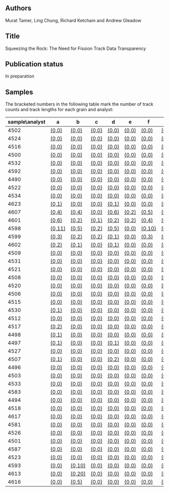## Authors

Murat Tamer, Ling Chung, Richard Ketcham and Andrew Gleadow

## Title 

Squeezing the Rock: The Need for Fission Track Data Transparency

## Publication status

In preparation

## Samples

The bracketed numbers in the following table mark the number of track counts and track lengths for each grain and analyst:

| sample\\analyst |  a | b | c | d | e | f | g | h | i | j | k | l | m | n | o | p | q | r | s | t | u | v | w | x | y | z |
|-----------------|----|---|---|---|---|---|---|---|---|---|---|---|---|---|---|---|---|---|---|---|---|---|---|---|---|---|
4502 | [(0,0)](https://isoplotr.es.ucl.ac.uk/geochron@home/ftc/grain/4502/analyst/a/) | [(0,0)](https://isoplotr.es.ucl.ac.uk/geochron@home/ftc/grain/4502/analyst/b/) | [(0,0)](https://isoplotr.es.ucl.ac.uk/geochron@home/ftc/grain/4502/analyst/c/) | [(0,0)](https://isoplotr.es.ucl.ac.uk/geochron@home/ftc/grain/4502/analyst/d/) | [(0,0)](https://isoplotr.es.ucl.ac.uk/geochron@home/ftc/grain/4502/analyst/e/) | [(0,0)](https://isoplotr.es.ucl.ac.uk/geochron@home/ftc/grain/4502/analyst/f/) | [(0,0)](https://isoplotr.es.ucl.ac.uk/geochron@home/ftc/grain/4502/analyst/g/) | [(0,0)](https://isoplotr.es.ucl.ac.uk/geochron@home/ftc/grain/4502/analyst/h/) | [(56,0)](https://isoplotr.es.ucl.ac.uk/geochron@home/ftc/grain/4502/analyst/i/) | [(0,0)](https://isoplotr.es.ucl.ac.uk/geochron@home/ftc/grain/4502/analyst/j/) | [(0,0)](https://isoplotr.es.ucl.ac.uk/geochron@home/ftc/grain/4502/analyst/k/) | [(0,0)](https://isoplotr.es.ucl.ac.uk/geochron@home/ftc/grain/4502/analyst/l/) | [(0,0)](https://isoplotr.es.ucl.ac.uk/geochron@home/ftc/grain/4502/analyst/m/) | [(0,0)](https://isoplotr.es.ucl.ac.uk/geochron@home/ftc/grain/4502/analyst/n/) | 
4524 | [(0,0)](https://isoplotr.es.ucl.ac.uk/geochron@home/ftc/grain/4524/analyst/a/) | [(0,0)](https://isoplotr.es.ucl.ac.uk/geochron@home/ftc/grain/4524/analyst/b/) | [(0,0)](https://isoplotr.es.ucl.ac.uk/geochron@home/ftc/grain/4524/analyst/c/) | [(0,0)](https://isoplotr.es.ucl.ac.uk/geochron@home/ftc/grain/4524/analyst/d/) | [(0,0)](https://isoplotr.es.ucl.ac.uk/geochron@home/ftc/grain/4524/analyst/e/) | [(0,0)](https://isoplotr.es.ucl.ac.uk/geochron@home/ftc/grain/4524/analyst/f/) | [(0,0)](https://isoplotr.es.ucl.ac.uk/geochron@home/ftc/grain/4524/analyst/g/) | [(0,0)](https://isoplotr.es.ucl.ac.uk/geochron@home/ftc/grain/4524/analyst/h/) | [(13,0)](https://isoplotr.es.ucl.ac.uk/geochron@home/ftc/grain/4524/analyst/i/) | [(0,0)](https://isoplotr.es.ucl.ac.uk/geochron@home/ftc/grain/4524/analyst/j/) | [(0,0)](https://isoplotr.es.ucl.ac.uk/geochron@home/ftc/grain/4524/analyst/k/) | [(0,0)](https://isoplotr.es.ucl.ac.uk/geochron@home/ftc/grain/4524/analyst/l/) | [(0,0)](https://isoplotr.es.ucl.ac.uk/geochron@home/ftc/grain/4524/analyst/m/) | [(0,0)](https://isoplotr.es.ucl.ac.uk/geochron@home/ftc/grain/4524/analyst/n/) | 
4516 | [(0,0)](https://isoplotr.es.ucl.ac.uk/geochron@home/ftc/grain/4516/analyst/a/) | [(0,0)](https://isoplotr.es.ucl.ac.uk/geochron@home/ftc/grain/4516/analyst/b/) | [(0,0)](https://isoplotr.es.ucl.ac.uk/geochron@home/ftc/grain/4516/analyst/c/) | [(0,0)](https://isoplotr.es.ucl.ac.uk/geochron@home/ftc/grain/4516/analyst/d/) | [(0,0)](https://isoplotr.es.ucl.ac.uk/geochron@home/ftc/grain/4516/analyst/e/) | [(0,0)](https://isoplotr.es.ucl.ac.uk/geochron@home/ftc/grain/4516/analyst/f/) | [(0,0)](https://isoplotr.es.ucl.ac.uk/geochron@home/ftc/grain/4516/analyst/g/) | [(0,0)](https://isoplotr.es.ucl.ac.uk/geochron@home/ftc/grain/4516/analyst/h/) | [(52,0)](https://isoplotr.es.ucl.ac.uk/geochron@home/ftc/grain/4516/analyst/i/) | [(0,0)](https://isoplotr.es.ucl.ac.uk/geochron@home/ftc/grain/4516/analyst/j/) | [(0,0)](https://isoplotr.es.ucl.ac.uk/geochron@home/ftc/grain/4516/analyst/k/) | [(0,0)](https://isoplotr.es.ucl.ac.uk/geochron@home/ftc/grain/4516/analyst/l/) | [(0,0)](https://isoplotr.es.ucl.ac.uk/geochron@home/ftc/grain/4516/analyst/m/) | [(0,0)](https://isoplotr.es.ucl.ac.uk/geochron@home/ftc/grain/4516/analyst/n/) | 
4500 | [(0,0)](https://isoplotr.es.ucl.ac.uk/geochron@home/ftc/grain/4500/analyst/a/) | [(0,0)](https://isoplotr.es.ucl.ac.uk/geochron@home/ftc/grain/4500/analyst/b/) | [(0,0)](https://isoplotr.es.ucl.ac.uk/geochron@home/ftc/grain/4500/analyst/c/) | [(0,0)](https://isoplotr.es.ucl.ac.uk/geochron@home/ftc/grain/4500/analyst/d/) | [(0,0)](https://isoplotr.es.ucl.ac.uk/geochron@home/ftc/grain/4500/analyst/e/) | [(0,0)](https://isoplotr.es.ucl.ac.uk/geochron@home/ftc/grain/4500/analyst/f/) | [(0,0)](https://isoplotr.es.ucl.ac.uk/geochron@home/ftc/grain/4500/analyst/g/) | [(0,0)](https://isoplotr.es.ucl.ac.uk/geochron@home/ftc/grain/4500/analyst/h/) | [(35,0)](https://isoplotr.es.ucl.ac.uk/geochron@home/ftc/grain/4500/analyst/i/) | [(0,0)](https://isoplotr.es.ucl.ac.uk/geochron@home/ftc/grain/4500/analyst/j/) | [(0,0)](https://isoplotr.es.ucl.ac.uk/geochron@home/ftc/grain/4500/analyst/k/) | [(0,0)](https://isoplotr.es.ucl.ac.uk/geochron@home/ftc/grain/4500/analyst/l/) | [(0,0)](https://isoplotr.es.ucl.ac.uk/geochron@home/ftc/grain/4500/analyst/m/) | [(0,0)](https://isoplotr.es.ucl.ac.uk/geochron@home/ftc/grain/4500/analyst/n/) | 
4532 | [(0,0)](https://isoplotr.es.ucl.ac.uk/geochron@home/ftc/grain/4532/analyst/a/) | [(0,0)](https://isoplotr.es.ucl.ac.uk/geochron@home/ftc/grain/4532/analyst/b/) | [(0,0)](https://isoplotr.es.ucl.ac.uk/geochron@home/ftc/grain/4532/analyst/c/) | [(0,0)](https://isoplotr.es.ucl.ac.uk/geochron@home/ftc/grain/4532/analyst/d/) | [(0,0)](https://isoplotr.es.ucl.ac.uk/geochron@home/ftc/grain/4532/analyst/e/) | [(0,0)](https://isoplotr.es.ucl.ac.uk/geochron@home/ftc/grain/4532/analyst/f/) | [(0,0)](https://isoplotr.es.ucl.ac.uk/geochron@home/ftc/grain/4532/analyst/g/) | [(0,0)](https://isoplotr.es.ucl.ac.uk/geochron@home/ftc/grain/4532/analyst/h/) | [(23,0)](https://isoplotr.es.ucl.ac.uk/geochron@home/ftc/grain/4532/analyst/i/) | [(0,0)](https://isoplotr.es.ucl.ac.uk/geochron@home/ftc/grain/4532/analyst/j/) | [(0,0)](https://isoplotr.es.ucl.ac.uk/geochron@home/ftc/grain/4532/analyst/k/) | [(0,0)](https://isoplotr.es.ucl.ac.uk/geochron@home/ftc/grain/4532/analyst/l/) | [(0,0)](https://isoplotr.es.ucl.ac.uk/geochron@home/ftc/grain/4532/analyst/m/) | [(0,0)](https://isoplotr.es.ucl.ac.uk/geochron@home/ftc/grain/4532/analyst/n/) | 
4592 | [(0,0)](https://isoplotr.es.ucl.ac.uk/geochron@home/ftc/grain/4592/analyst/a/) | [(0,0)](https://isoplotr.es.ucl.ac.uk/geochron@home/ftc/grain/4592/analyst/b/) | [(0,0)](https://isoplotr.es.ucl.ac.uk/geochron@home/ftc/grain/4592/analyst/c/) | [(0,0)](https://isoplotr.es.ucl.ac.uk/geochron@home/ftc/grain/4592/analyst/d/) | [(0,0)](https://isoplotr.es.ucl.ac.uk/geochron@home/ftc/grain/4592/analyst/e/) | [(0,0)](https://isoplotr.es.ucl.ac.uk/geochron@home/ftc/grain/4592/analyst/f/) | [(0,0)](https://isoplotr.es.ucl.ac.uk/geochron@home/ftc/grain/4592/analyst/g/) | [(0,0)](https://isoplotr.es.ucl.ac.uk/geochron@home/ftc/grain/4592/analyst/h/) | [(38,0)](https://isoplotr.es.ucl.ac.uk/geochron@home/ftc/grain/4592/analyst/i/) | [(0,0)](https://isoplotr.es.ucl.ac.uk/geochron@home/ftc/grain/4592/analyst/j/) | [(0,0)](https://isoplotr.es.ucl.ac.uk/geochron@home/ftc/grain/4592/analyst/k/) | [(0,0)](https://isoplotr.es.ucl.ac.uk/geochron@home/ftc/grain/4592/analyst/l/) | [(0,0)](https://isoplotr.es.ucl.ac.uk/geochron@home/ftc/grain/4592/analyst/m/) | [(0,0)](https://isoplotr.es.ucl.ac.uk/geochron@home/ftc/grain/4592/analyst/n/) | 
4490 | [(0,0)](https://isoplotr.es.ucl.ac.uk/geochron@home/ftc/grain/4490/analyst/a/) | [(0,0)](https://isoplotr.es.ucl.ac.uk/geochron@home/ftc/grain/4490/analyst/b/) | [(0,0)](https://isoplotr.es.ucl.ac.uk/geochron@home/ftc/grain/4490/analyst/c/) | [(0,0)](https://isoplotr.es.ucl.ac.uk/geochron@home/ftc/grain/4490/analyst/d/) | [(0,0)](https://isoplotr.es.ucl.ac.uk/geochron@home/ftc/grain/4490/analyst/e/) | [(0,0)](https://isoplotr.es.ucl.ac.uk/geochron@home/ftc/grain/4490/analyst/f/) | [(0,0)](https://isoplotr.es.ucl.ac.uk/geochron@home/ftc/grain/4490/analyst/g/) | [(0,0)](https://isoplotr.es.ucl.ac.uk/geochron@home/ftc/grain/4490/analyst/h/) | [(69,0)](https://isoplotr.es.ucl.ac.uk/geochron@home/ftc/grain/4490/analyst/i/) | [(0,0)](https://isoplotr.es.ucl.ac.uk/geochron@home/ftc/grain/4490/analyst/j/) | [(0,0)](https://isoplotr.es.ucl.ac.uk/geochron@home/ftc/grain/4490/analyst/k/) | [(0,0)](https://isoplotr.es.ucl.ac.uk/geochron@home/ftc/grain/4490/analyst/l/) | [(0,0)](https://isoplotr.es.ucl.ac.uk/geochron@home/ftc/grain/4490/analyst/m/) | [(0,0)](https://isoplotr.es.ucl.ac.uk/geochron@home/ftc/grain/4490/analyst/n/) | 
4522 | [(0,0)](https://isoplotr.es.ucl.ac.uk/geochron@home/ftc/grain/4522/analyst/a/) | [(0,0)](https://isoplotr.es.ucl.ac.uk/geochron@home/ftc/grain/4522/analyst/b/) | [(0,0)](https://isoplotr.es.ucl.ac.uk/geochron@home/ftc/grain/4522/analyst/c/) | [(0,0)](https://isoplotr.es.ucl.ac.uk/geochron@home/ftc/grain/4522/analyst/d/) | [(0,0)](https://isoplotr.es.ucl.ac.uk/geochron@home/ftc/grain/4522/analyst/e/) | [(0,0)](https://isoplotr.es.ucl.ac.uk/geochron@home/ftc/grain/4522/analyst/f/) | [(0,0)](https://isoplotr.es.ucl.ac.uk/geochron@home/ftc/grain/4522/analyst/g/) | [(0,0)](https://isoplotr.es.ucl.ac.uk/geochron@home/ftc/grain/4522/analyst/h/) | [(19,0)](https://isoplotr.es.ucl.ac.uk/geochron@home/ftc/grain/4522/analyst/i/) | [(0,0)](https://isoplotr.es.ucl.ac.uk/geochron@home/ftc/grain/4522/analyst/j/) | [(0,0)](https://isoplotr.es.ucl.ac.uk/geochron@home/ftc/grain/4522/analyst/k/) | [(0,0)](https://isoplotr.es.ucl.ac.uk/geochron@home/ftc/grain/4522/analyst/l/) | [(0,0)](https://isoplotr.es.ucl.ac.uk/geochron@home/ftc/grain/4522/analyst/m/) | [(0,0)](https://isoplotr.es.ucl.ac.uk/geochron@home/ftc/grain/4522/analyst/n/) | 
4534 | [(0,0)](https://isoplotr.es.ucl.ac.uk/geochron@home/ftc/grain/4534/analyst/a/) | [(0,0)](https://isoplotr.es.ucl.ac.uk/geochron@home/ftc/grain/4534/analyst/b/) | [(0,0)](https://isoplotr.es.ucl.ac.uk/geochron@home/ftc/grain/4534/analyst/c/) | [(0,0)](https://isoplotr.es.ucl.ac.uk/geochron@home/ftc/grain/4534/analyst/d/) | [(0,0)](https://isoplotr.es.ucl.ac.uk/geochron@home/ftc/grain/4534/analyst/e/) | [(0,0)](https://isoplotr.es.ucl.ac.uk/geochron@home/ftc/grain/4534/analyst/f/) | [(0,0)](https://isoplotr.es.ucl.ac.uk/geochron@home/ftc/grain/4534/analyst/g/) | [(0,0)](https://isoplotr.es.ucl.ac.uk/geochron@home/ftc/grain/4534/analyst/h/) | [(43,0)](https://isoplotr.es.ucl.ac.uk/geochron@home/ftc/grain/4534/analyst/i/) | [(0,0)](https://isoplotr.es.ucl.ac.uk/geochron@home/ftc/grain/4534/analyst/j/) | [(0,0)](https://isoplotr.es.ucl.ac.uk/geochron@home/ftc/grain/4534/analyst/k/) | [(0,0)](https://isoplotr.es.ucl.ac.uk/geochron@home/ftc/grain/4534/analyst/l/) | [(0,0)](https://isoplotr.es.ucl.ac.uk/geochron@home/ftc/grain/4534/analyst/m/) | [(0,0)](https://isoplotr.es.ucl.ac.uk/geochron@home/ftc/grain/4534/analyst/n/) | 
4623 | [(0,1)](https://isoplotr.es.ucl.ac.uk/geochron@home/ftc/grain/4623/analyst/a/) | [(0,0)](https://isoplotr.es.ucl.ac.uk/geochron@home/ftc/grain/4623/analyst/b/) | [(0,0)](https://isoplotr.es.ucl.ac.uk/geochron@home/ftc/grain/4623/analyst/c/) | [(0,1)](https://isoplotr.es.ucl.ac.uk/geochron@home/ftc/grain/4623/analyst/d/) | [(0,0)](https://isoplotr.es.ucl.ac.uk/geochron@home/ftc/grain/4623/analyst/e/) | [(0,0)](https://isoplotr.es.ucl.ac.uk/geochron@home/ftc/grain/4623/analyst/f/) | [(0,0)](https://isoplotr.es.ucl.ac.uk/geochron@home/ftc/grain/4623/analyst/g/) | [(0,0)](https://isoplotr.es.ucl.ac.uk/geochron@home/ftc/grain/4623/analyst/h/) | [(51,0)](https://isoplotr.es.ucl.ac.uk/geochron@home/ftc/grain/4623/analyst/i/) | [(0,0)](https://isoplotr.es.ucl.ac.uk/geochron@home/ftc/grain/4623/analyst/j/) | [(0,0)](https://isoplotr.es.ucl.ac.uk/geochron@home/ftc/grain/4623/analyst/k/) | [(0,0)](https://isoplotr.es.ucl.ac.uk/geochron@home/ftc/grain/4623/analyst/l/) | [(0,0)](https://isoplotr.es.ucl.ac.uk/geochron@home/ftc/grain/4623/analyst/m/) | [(0,0)](https://isoplotr.es.ucl.ac.uk/geochron@home/ftc/grain/4623/analyst/n/) | 
4607 | [(0,4)](https://isoplotr.es.ucl.ac.uk/geochron@home/ftc/grain/4607/analyst/a/) | [(0,4)](https://isoplotr.es.ucl.ac.uk/geochron@home/ftc/grain/4607/analyst/b/) | [(0,0)](https://isoplotr.es.ucl.ac.uk/geochron@home/ftc/grain/4607/analyst/c/) | [(0,6)](https://isoplotr.es.ucl.ac.uk/geochron@home/ftc/grain/4607/analyst/d/) | [(0,2)](https://isoplotr.es.ucl.ac.uk/geochron@home/ftc/grain/4607/analyst/e/) | [(0,5)](https://isoplotr.es.ucl.ac.uk/geochron@home/ftc/grain/4607/analyst/f/) | [(0,5)](https://isoplotr.es.ucl.ac.uk/geochron@home/ftc/grain/4607/analyst/g/) | [(0,7)](https://isoplotr.es.ucl.ac.uk/geochron@home/ftc/grain/4607/analyst/h/) | [(0,6)](https://isoplotr.es.ucl.ac.uk/geochron@home/ftc/grain/4607/analyst/i/) | [(0,3)](https://isoplotr.es.ucl.ac.uk/geochron@home/ftc/grain/4607/analyst/j/) | [(0,23)](https://isoplotr.es.ucl.ac.uk/geochron@home/ftc/grain/4607/analyst/k/) | [(0,4)](https://isoplotr.es.ucl.ac.uk/geochron@home/ftc/grain/4607/analyst/l/) | [(0,1)](https://isoplotr.es.ucl.ac.uk/geochron@home/ftc/grain/4607/analyst/m/) | [(0,10)](https://isoplotr.es.ucl.ac.uk/geochron@home/ftc/grain/4607/analyst/n/) | 
4601 | [(0,6)](https://isoplotr.es.ucl.ac.uk/geochron@home/ftc/grain/4601/analyst/a/) | [(0,2)](https://isoplotr.es.ucl.ac.uk/geochron@home/ftc/grain/4601/analyst/b/) | [(0,1)](https://isoplotr.es.ucl.ac.uk/geochron@home/ftc/grain/4601/analyst/c/) | [(0,2)](https://isoplotr.es.ucl.ac.uk/geochron@home/ftc/grain/4601/analyst/d/) | [(0,2)](https://isoplotr.es.ucl.ac.uk/geochron@home/ftc/grain/4601/analyst/e/) | [(0,4)](https://isoplotr.es.ucl.ac.uk/geochron@home/ftc/grain/4601/analyst/f/) | [(0,3)](https://isoplotr.es.ucl.ac.uk/geochron@home/ftc/grain/4601/analyst/g/) | [(0,3)](https://isoplotr.es.ucl.ac.uk/geochron@home/ftc/grain/4601/analyst/h/) | [(0,2)](https://isoplotr.es.ucl.ac.uk/geochron@home/ftc/grain/4601/analyst/i/) | [(0,1)](https://isoplotr.es.ucl.ac.uk/geochron@home/ftc/grain/4601/analyst/j/) | [(0,15)](https://isoplotr.es.ucl.ac.uk/geochron@home/ftc/grain/4601/analyst/k/) | [(0,4)](https://isoplotr.es.ucl.ac.uk/geochron@home/ftc/grain/4601/analyst/l/) | [(0,1)](https://isoplotr.es.ucl.ac.uk/geochron@home/ftc/grain/4601/analyst/m/) | [(0,6)](https://isoplotr.es.ucl.ac.uk/geochron@home/ftc/grain/4601/analyst/n/) | 
4598 | [(0,11)](https://isoplotr.es.ucl.ac.uk/geochron@home/ftc/grain/4598/analyst/a/) | [(0,5)](https://isoplotr.es.ucl.ac.uk/geochron@home/ftc/grain/4598/analyst/b/) | [(0,2)](https://isoplotr.es.ucl.ac.uk/geochron@home/ftc/grain/4598/analyst/c/) | [(0,5)](https://isoplotr.es.ucl.ac.uk/geochron@home/ftc/grain/4598/analyst/d/) | [(0,0)](https://isoplotr.es.ucl.ac.uk/geochron@home/ftc/grain/4598/analyst/e/) | [(0,10)](https://isoplotr.es.ucl.ac.uk/geochron@home/ftc/grain/4598/analyst/f/) | [(0,4)](https://isoplotr.es.ucl.ac.uk/geochron@home/ftc/grain/4598/analyst/g/) | [(0,4)](https://isoplotr.es.ucl.ac.uk/geochron@home/ftc/grain/4598/analyst/h/) | [(0,3)](https://isoplotr.es.ucl.ac.uk/geochron@home/ftc/grain/4598/analyst/i/) | [(0,2)](https://isoplotr.es.ucl.ac.uk/geochron@home/ftc/grain/4598/analyst/j/) | [(0,21)](https://isoplotr.es.ucl.ac.uk/geochron@home/ftc/grain/4598/analyst/k/) | [(0,5)](https://isoplotr.es.ucl.ac.uk/geochron@home/ftc/grain/4598/analyst/l/) | [(0,3)](https://isoplotr.es.ucl.ac.uk/geochron@home/ftc/grain/4598/analyst/m/) | [(0,8)](https://isoplotr.es.ucl.ac.uk/geochron@home/ftc/grain/4598/analyst/n/) | 
4599 | [(0,3)](https://isoplotr.es.ucl.ac.uk/geochron@home/ftc/grain/4599/analyst/a/) | [(0,2)](https://isoplotr.es.ucl.ac.uk/geochron@home/ftc/grain/4599/analyst/b/) | [(0,2)](https://isoplotr.es.ucl.ac.uk/geochron@home/ftc/grain/4599/analyst/c/) | [(0,1)](https://isoplotr.es.ucl.ac.uk/geochron@home/ftc/grain/4599/analyst/d/) | [(0,0)](https://isoplotr.es.ucl.ac.uk/geochron@home/ftc/grain/4599/analyst/e/) | [(0,3)](https://isoplotr.es.ucl.ac.uk/geochron@home/ftc/grain/4599/analyst/f/) | [(0,2)](https://isoplotr.es.ucl.ac.uk/geochron@home/ftc/grain/4599/analyst/g/) | [(0,2)](https://isoplotr.es.ucl.ac.uk/geochron@home/ftc/grain/4599/analyst/h/) | [(57,2)](https://isoplotr.es.ucl.ac.uk/geochron@home/ftc/grain/4599/analyst/i/) | [(0,3)](https://isoplotr.es.ucl.ac.uk/geochron@home/ftc/grain/4599/analyst/j/) | [(0,0)](https://isoplotr.es.ucl.ac.uk/geochron@home/ftc/grain/4599/analyst/k/) | [(0,4)](https://isoplotr.es.ucl.ac.uk/geochron@home/ftc/grain/4599/analyst/l/) | [(0,1)](https://isoplotr.es.ucl.ac.uk/geochron@home/ftc/grain/4599/analyst/m/) | [(0,3)](https://isoplotr.es.ucl.ac.uk/geochron@home/ftc/grain/4599/analyst/n/) | 
4602 | [(0,2)](https://isoplotr.es.ucl.ac.uk/geochron@home/ftc/grain/4602/analyst/a/) | [(0,1)](https://isoplotr.es.ucl.ac.uk/geochron@home/ftc/grain/4602/analyst/b/) | [(0,0)](https://isoplotr.es.ucl.ac.uk/geochron@home/ftc/grain/4602/analyst/c/) | [(0,1)](https://isoplotr.es.ucl.ac.uk/geochron@home/ftc/grain/4602/analyst/d/) | [(0,0)](https://isoplotr.es.ucl.ac.uk/geochron@home/ftc/grain/4602/analyst/e/) | [(0,0)](https://isoplotr.es.ucl.ac.uk/geochron@home/ftc/grain/4602/analyst/f/) | [(0,1)](https://isoplotr.es.ucl.ac.uk/geochron@home/ftc/grain/4602/analyst/g/) | [(0,0)](https://isoplotr.es.ucl.ac.uk/geochron@home/ftc/grain/4602/analyst/h/) | [(152,0)](https://isoplotr.es.ucl.ac.uk/geochron@home/ftc/grain/4602/analyst/i/) | [(0,0)](https://isoplotr.es.ucl.ac.uk/geochron@home/ftc/grain/4602/analyst/j/) | [(0,6)](https://isoplotr.es.ucl.ac.uk/geochron@home/ftc/grain/4602/analyst/k/) | [(0,1)](https://isoplotr.es.ucl.ac.uk/geochron@home/ftc/grain/4602/analyst/l/) | [(0,0)](https://isoplotr.es.ucl.ac.uk/geochron@home/ftc/grain/4602/analyst/m/) | [(0,4)](https://isoplotr.es.ucl.ac.uk/geochron@home/ftc/grain/4602/analyst/n/) | 
4509 | [(0,0)](https://isoplotr.es.ucl.ac.uk/geochron@home/ftc/grain/4509/analyst/a/) | [(0,0)](https://isoplotr.es.ucl.ac.uk/geochron@home/ftc/grain/4509/analyst/b/) | [(0,0)](https://isoplotr.es.ucl.ac.uk/geochron@home/ftc/grain/4509/analyst/c/) | [(0,0)](https://isoplotr.es.ucl.ac.uk/geochron@home/ftc/grain/4509/analyst/d/) | [(0,0)](https://isoplotr.es.ucl.ac.uk/geochron@home/ftc/grain/4509/analyst/e/) | [(0,0)](https://isoplotr.es.ucl.ac.uk/geochron@home/ftc/grain/4509/analyst/f/) | [(0,0)](https://isoplotr.es.ucl.ac.uk/geochron@home/ftc/grain/4509/analyst/g/) | [(0,0)](https://isoplotr.es.ucl.ac.uk/geochron@home/ftc/grain/4509/analyst/h/) | [(84,0)](https://isoplotr.es.ucl.ac.uk/geochron@home/ftc/grain/4509/analyst/i/) | [(0,0)](https://isoplotr.es.ucl.ac.uk/geochron@home/ftc/grain/4509/analyst/j/) | [(0,0)](https://isoplotr.es.ucl.ac.uk/geochron@home/ftc/grain/4509/analyst/k/) | [(0,0)](https://isoplotr.es.ucl.ac.uk/geochron@home/ftc/grain/4509/analyst/l/) | [(0,0)](https://isoplotr.es.ucl.ac.uk/geochron@home/ftc/grain/4509/analyst/m/) | [(0,0)](https://isoplotr.es.ucl.ac.uk/geochron@home/ftc/grain/4509/analyst/n/) | 
4531 | [(0,0)](https://isoplotr.es.ucl.ac.uk/geochron@home/ftc/grain/4531/analyst/a/) | [(0,0)](https://isoplotr.es.ucl.ac.uk/geochron@home/ftc/grain/4531/analyst/b/) | [(0,0)](https://isoplotr.es.ucl.ac.uk/geochron@home/ftc/grain/4531/analyst/c/) | [(0,0)](https://isoplotr.es.ucl.ac.uk/geochron@home/ftc/grain/4531/analyst/d/) | [(0,0)](https://isoplotr.es.ucl.ac.uk/geochron@home/ftc/grain/4531/analyst/e/) | [(0,0)](https://isoplotr.es.ucl.ac.uk/geochron@home/ftc/grain/4531/analyst/f/) | [(0,0)](https://isoplotr.es.ucl.ac.uk/geochron@home/ftc/grain/4531/analyst/g/) | [(0,0)](https://isoplotr.es.ucl.ac.uk/geochron@home/ftc/grain/4531/analyst/h/) | [(36,0)](https://isoplotr.es.ucl.ac.uk/geochron@home/ftc/grain/4531/analyst/i/) | [(0,0)](https://isoplotr.es.ucl.ac.uk/geochron@home/ftc/grain/4531/analyst/j/) | [(0,0)](https://isoplotr.es.ucl.ac.uk/geochron@home/ftc/grain/4531/analyst/k/) | [(0,0)](https://isoplotr.es.ucl.ac.uk/geochron@home/ftc/grain/4531/analyst/l/) | [(0,0)](https://isoplotr.es.ucl.ac.uk/geochron@home/ftc/grain/4531/analyst/m/) | [(0,0)](https://isoplotr.es.ucl.ac.uk/geochron@home/ftc/grain/4531/analyst/n/) | 
4521 | [(0,0)](https://isoplotr.es.ucl.ac.uk/geochron@home/ftc/grain/4521/analyst/a/) | [(0,0)](https://isoplotr.es.ucl.ac.uk/geochron@home/ftc/grain/4521/analyst/b/) | [(0,0)](https://isoplotr.es.ucl.ac.uk/geochron@home/ftc/grain/4521/analyst/c/) | [(0,0)](https://isoplotr.es.ucl.ac.uk/geochron@home/ftc/grain/4521/analyst/d/) | [(0,0)](https://isoplotr.es.ucl.ac.uk/geochron@home/ftc/grain/4521/analyst/e/) | [(0,0)](https://isoplotr.es.ucl.ac.uk/geochron@home/ftc/grain/4521/analyst/f/) | [(0,0)](https://isoplotr.es.ucl.ac.uk/geochron@home/ftc/grain/4521/analyst/g/) | [(0,0)](https://isoplotr.es.ucl.ac.uk/geochron@home/ftc/grain/4521/analyst/h/) | [(27,0)](https://isoplotr.es.ucl.ac.uk/geochron@home/ftc/grain/4521/analyst/i/) | [(0,0)](https://isoplotr.es.ucl.ac.uk/geochron@home/ftc/grain/4521/analyst/j/) | [(0,0)](https://isoplotr.es.ucl.ac.uk/geochron@home/ftc/grain/4521/analyst/k/) | [(0,0)](https://isoplotr.es.ucl.ac.uk/geochron@home/ftc/grain/4521/analyst/l/) | [(0,0)](https://isoplotr.es.ucl.ac.uk/geochron@home/ftc/grain/4521/analyst/m/) | [(0,0)](https://isoplotr.es.ucl.ac.uk/geochron@home/ftc/grain/4521/analyst/n/) | 
4508 | [(0,0)](https://isoplotr.es.ucl.ac.uk/geochron@home/ftc/grain/4508/analyst/a/) | [(0,0)](https://isoplotr.es.ucl.ac.uk/geochron@home/ftc/grain/4508/analyst/b/) | [(0,0)](https://isoplotr.es.ucl.ac.uk/geochron@home/ftc/grain/4508/analyst/c/) | [(0,0)](https://isoplotr.es.ucl.ac.uk/geochron@home/ftc/grain/4508/analyst/d/) | [(0,0)](https://isoplotr.es.ucl.ac.uk/geochron@home/ftc/grain/4508/analyst/e/) | [(0,0)](https://isoplotr.es.ucl.ac.uk/geochron@home/ftc/grain/4508/analyst/f/) | [(0,0)](https://isoplotr.es.ucl.ac.uk/geochron@home/ftc/grain/4508/analyst/g/) | [(0,0)](https://isoplotr.es.ucl.ac.uk/geochron@home/ftc/grain/4508/analyst/h/) | [(75,0)](https://isoplotr.es.ucl.ac.uk/geochron@home/ftc/grain/4508/analyst/i/) | [(0,0)](https://isoplotr.es.ucl.ac.uk/geochron@home/ftc/grain/4508/analyst/j/) | [(0,0)](https://isoplotr.es.ucl.ac.uk/geochron@home/ftc/grain/4508/analyst/k/) | [(0,0)](https://isoplotr.es.ucl.ac.uk/geochron@home/ftc/grain/4508/analyst/l/) | [(0,0)](https://isoplotr.es.ucl.ac.uk/geochron@home/ftc/grain/4508/analyst/m/) | [(0,0)](https://isoplotr.es.ucl.ac.uk/geochron@home/ftc/grain/4508/analyst/n/) | 
4520 | [(0,0)](https://isoplotr.es.ucl.ac.uk/geochron@home/ftc/grain/4520/analyst/a/) | [(0,0)](https://isoplotr.es.ucl.ac.uk/geochron@home/ftc/grain/4520/analyst/b/) | [(0,0)](https://isoplotr.es.ucl.ac.uk/geochron@home/ftc/grain/4520/analyst/c/) | [(0,0)](https://isoplotr.es.ucl.ac.uk/geochron@home/ftc/grain/4520/analyst/d/) | [(0,0)](https://isoplotr.es.ucl.ac.uk/geochron@home/ftc/grain/4520/analyst/e/) | [(0,0)](https://isoplotr.es.ucl.ac.uk/geochron@home/ftc/grain/4520/analyst/f/) | [(0,0)](https://isoplotr.es.ucl.ac.uk/geochron@home/ftc/grain/4520/analyst/g/) | [(0,0)](https://isoplotr.es.ucl.ac.uk/geochron@home/ftc/grain/4520/analyst/h/) | [(29,0)](https://isoplotr.es.ucl.ac.uk/geochron@home/ftc/grain/4520/analyst/i/) | [(0,0)](https://isoplotr.es.ucl.ac.uk/geochron@home/ftc/grain/4520/analyst/j/) | [(0,0)](https://isoplotr.es.ucl.ac.uk/geochron@home/ftc/grain/4520/analyst/k/) | [(0,0)](https://isoplotr.es.ucl.ac.uk/geochron@home/ftc/grain/4520/analyst/l/) | [(0,0)](https://isoplotr.es.ucl.ac.uk/geochron@home/ftc/grain/4520/analyst/m/) | [(0,0)](https://isoplotr.es.ucl.ac.uk/geochron@home/ftc/grain/4520/analyst/n/) | 
4506 | [(0,0)](https://isoplotr.es.ucl.ac.uk/geochron@home/ftc/grain/4506/analyst/a/) | [(0,0)](https://isoplotr.es.ucl.ac.uk/geochron@home/ftc/grain/4506/analyst/b/) | [(0,0)](https://isoplotr.es.ucl.ac.uk/geochron@home/ftc/grain/4506/analyst/c/) | [(0,0)](https://isoplotr.es.ucl.ac.uk/geochron@home/ftc/grain/4506/analyst/d/) | [(0,0)](https://isoplotr.es.ucl.ac.uk/geochron@home/ftc/grain/4506/analyst/e/) | [(0,0)](https://isoplotr.es.ucl.ac.uk/geochron@home/ftc/grain/4506/analyst/f/) | [(0,0)](https://isoplotr.es.ucl.ac.uk/geochron@home/ftc/grain/4506/analyst/g/) | [(0,0)](https://isoplotr.es.ucl.ac.uk/geochron@home/ftc/grain/4506/analyst/h/) | [(53,0)](https://isoplotr.es.ucl.ac.uk/geochron@home/ftc/grain/4506/analyst/i/) | [(0,0)](https://isoplotr.es.ucl.ac.uk/geochron@home/ftc/grain/4506/analyst/j/) | [(0,0)](https://isoplotr.es.ucl.ac.uk/geochron@home/ftc/grain/4506/analyst/k/) | [(0,0)](https://isoplotr.es.ucl.ac.uk/geochron@home/ftc/grain/4506/analyst/l/) | [(0,0)](https://isoplotr.es.ucl.ac.uk/geochron@home/ftc/grain/4506/analyst/m/) | [(0,0)](https://isoplotr.es.ucl.ac.uk/geochron@home/ftc/grain/4506/analyst/n/) | 
4515 | [(0,0)](https://isoplotr.es.ucl.ac.uk/geochron@home/ftc/grain/4515/analyst/a/) | [(0,0)](https://isoplotr.es.ucl.ac.uk/geochron@home/ftc/grain/4515/analyst/b/) | [(0,0)](https://isoplotr.es.ucl.ac.uk/geochron@home/ftc/grain/4515/analyst/c/) | [(0,0)](https://isoplotr.es.ucl.ac.uk/geochron@home/ftc/grain/4515/analyst/d/) | [(0,0)](https://isoplotr.es.ucl.ac.uk/geochron@home/ftc/grain/4515/analyst/e/) | [(0,0)](https://isoplotr.es.ucl.ac.uk/geochron@home/ftc/grain/4515/analyst/f/) | [(0,0)](https://isoplotr.es.ucl.ac.uk/geochron@home/ftc/grain/4515/analyst/g/) | [(0,0)](https://isoplotr.es.ucl.ac.uk/geochron@home/ftc/grain/4515/analyst/h/) | [(68,0)](https://isoplotr.es.ucl.ac.uk/geochron@home/ftc/grain/4515/analyst/i/) | [(0,0)](https://isoplotr.es.ucl.ac.uk/geochron@home/ftc/grain/4515/analyst/j/) | [(0,0)](https://isoplotr.es.ucl.ac.uk/geochron@home/ftc/grain/4515/analyst/k/) | [(0,0)](https://isoplotr.es.ucl.ac.uk/geochron@home/ftc/grain/4515/analyst/l/) | [(0,0)](https://isoplotr.es.ucl.ac.uk/geochron@home/ftc/grain/4515/analyst/m/) | [(0,0)](https://isoplotr.es.ucl.ac.uk/geochron@home/ftc/grain/4515/analyst/n/) | 
4530 | [(0,1)](https://isoplotr.es.ucl.ac.uk/geochron@home/ftc/grain/4530/analyst/a/) | [(0,0)](https://isoplotr.es.ucl.ac.uk/geochron@home/ftc/grain/4530/analyst/b/) | [(0,0)](https://isoplotr.es.ucl.ac.uk/geochron@home/ftc/grain/4530/analyst/c/) | [(0,0)](https://isoplotr.es.ucl.ac.uk/geochron@home/ftc/grain/4530/analyst/d/) | [(0,0)](https://isoplotr.es.ucl.ac.uk/geochron@home/ftc/grain/4530/analyst/e/) | [(0,0)](https://isoplotr.es.ucl.ac.uk/geochron@home/ftc/grain/4530/analyst/f/) | [(0,0)](https://isoplotr.es.ucl.ac.uk/geochron@home/ftc/grain/4530/analyst/g/) | [(0,0)](https://isoplotr.es.ucl.ac.uk/geochron@home/ftc/grain/4530/analyst/h/) | [(59,0)](https://isoplotr.es.ucl.ac.uk/geochron@home/ftc/grain/4530/analyst/i/) | [(0,0)](https://isoplotr.es.ucl.ac.uk/geochron@home/ftc/grain/4530/analyst/j/) | [(0,0)](https://isoplotr.es.ucl.ac.uk/geochron@home/ftc/grain/4530/analyst/k/) | [(0,0)](https://isoplotr.es.ucl.ac.uk/geochron@home/ftc/grain/4530/analyst/l/) | [(0,0)](https://isoplotr.es.ucl.ac.uk/geochron@home/ftc/grain/4530/analyst/m/) | [(0,0)](https://isoplotr.es.ucl.ac.uk/geochron@home/ftc/grain/4530/analyst/n/) | 
4512 | [(0,0)](https://isoplotr.es.ucl.ac.uk/geochron@home/ftc/grain/4512/analyst/a/) | [(0,0)](https://isoplotr.es.ucl.ac.uk/geochron@home/ftc/grain/4512/analyst/b/) | [(0,0)](https://isoplotr.es.ucl.ac.uk/geochron@home/ftc/grain/4512/analyst/c/) | [(0,0)](https://isoplotr.es.ucl.ac.uk/geochron@home/ftc/grain/4512/analyst/d/) | [(0,0)](https://isoplotr.es.ucl.ac.uk/geochron@home/ftc/grain/4512/analyst/e/) | [(0,0)](https://isoplotr.es.ucl.ac.uk/geochron@home/ftc/grain/4512/analyst/f/) | [(0,0)](https://isoplotr.es.ucl.ac.uk/geochron@home/ftc/grain/4512/analyst/g/) | [(0,0)](https://isoplotr.es.ucl.ac.uk/geochron@home/ftc/grain/4512/analyst/h/) | [(24,0)](https://isoplotr.es.ucl.ac.uk/geochron@home/ftc/grain/4512/analyst/i/) | [(0,0)](https://isoplotr.es.ucl.ac.uk/geochron@home/ftc/grain/4512/analyst/j/) | [(0,0)](https://isoplotr.es.ucl.ac.uk/geochron@home/ftc/grain/4512/analyst/k/) | [(0,0)](https://isoplotr.es.ucl.ac.uk/geochron@home/ftc/grain/4512/analyst/l/) | [(0,0)](https://isoplotr.es.ucl.ac.uk/geochron@home/ftc/grain/4512/analyst/m/) | [(0,0)](https://isoplotr.es.ucl.ac.uk/geochron@home/ftc/grain/4512/analyst/n/) | 
4517 | [(0,2)](https://isoplotr.es.ucl.ac.uk/geochron@home/ftc/grain/4517/analyst/a/) | [(0,0)](https://isoplotr.es.ucl.ac.uk/geochron@home/ftc/grain/4517/analyst/b/) | [(0,0)](https://isoplotr.es.ucl.ac.uk/geochron@home/ftc/grain/4517/analyst/c/) | [(0,0)](https://isoplotr.es.ucl.ac.uk/geochron@home/ftc/grain/4517/analyst/d/) | [(0,0)](https://isoplotr.es.ucl.ac.uk/geochron@home/ftc/grain/4517/analyst/e/) | [(0,0)](https://isoplotr.es.ucl.ac.uk/geochron@home/ftc/grain/4517/analyst/f/) | [(0,0)](https://isoplotr.es.ucl.ac.uk/geochron@home/ftc/grain/4517/analyst/g/) | [(0,1)](https://isoplotr.es.ucl.ac.uk/geochron@home/ftc/grain/4517/analyst/h/) | [(36,1)](https://isoplotr.es.ucl.ac.uk/geochron@home/ftc/grain/4517/analyst/i/) | [(0,0)](https://isoplotr.es.ucl.ac.uk/geochron@home/ftc/grain/4517/analyst/j/) | [(0,0)](https://isoplotr.es.ucl.ac.uk/geochron@home/ftc/grain/4517/analyst/k/) | [(0,0)](https://isoplotr.es.ucl.ac.uk/geochron@home/ftc/grain/4517/analyst/l/) | [(0,0)](https://isoplotr.es.ucl.ac.uk/geochron@home/ftc/grain/4517/analyst/m/) | [(0,0)](https://isoplotr.es.ucl.ac.uk/geochron@home/ftc/grain/4517/analyst/n/) | 
4498 | [(0,1)](https://isoplotr.es.ucl.ac.uk/geochron@home/ftc/grain/4498/analyst/a/) | [(0,0)](https://isoplotr.es.ucl.ac.uk/geochron@home/ftc/grain/4498/analyst/b/) | [(0,0)](https://isoplotr.es.ucl.ac.uk/geochron@home/ftc/grain/4498/analyst/c/) | [(0,0)](https://isoplotr.es.ucl.ac.uk/geochron@home/ftc/grain/4498/analyst/d/) | [(0,0)](https://isoplotr.es.ucl.ac.uk/geochron@home/ftc/grain/4498/analyst/e/) | [(0,0)](https://isoplotr.es.ucl.ac.uk/geochron@home/ftc/grain/4498/analyst/f/) | [(0,0)](https://isoplotr.es.ucl.ac.uk/geochron@home/ftc/grain/4498/analyst/g/) | [(0,0)](https://isoplotr.es.ucl.ac.uk/geochron@home/ftc/grain/4498/analyst/h/) | [(158,0)](https://isoplotr.es.ucl.ac.uk/geochron@home/ftc/grain/4498/analyst/i/) | [(0,0)](https://isoplotr.es.ucl.ac.uk/geochron@home/ftc/grain/4498/analyst/j/) | [(0,0)](https://isoplotr.es.ucl.ac.uk/geochron@home/ftc/grain/4498/analyst/k/) | [(0,0)](https://isoplotr.es.ucl.ac.uk/geochron@home/ftc/grain/4498/analyst/l/) | [(0,0)](https://isoplotr.es.ucl.ac.uk/geochron@home/ftc/grain/4498/analyst/m/) | [(0,0)](https://isoplotr.es.ucl.ac.uk/geochron@home/ftc/grain/4498/analyst/n/) | 
4497 | [(0,1)](https://isoplotr.es.ucl.ac.uk/geochron@home/ftc/grain/4497/analyst/a/) | [(0,0)](https://isoplotr.es.ucl.ac.uk/geochron@home/ftc/grain/4497/analyst/b/) | [(0,0)](https://isoplotr.es.ucl.ac.uk/geochron@home/ftc/grain/4497/analyst/c/) | [(0,1)](https://isoplotr.es.ucl.ac.uk/geochron@home/ftc/grain/4497/analyst/d/) | [(0,0)](https://isoplotr.es.ucl.ac.uk/geochron@home/ftc/grain/4497/analyst/e/) | [(0,0)](https://isoplotr.es.ucl.ac.uk/geochron@home/ftc/grain/4497/analyst/f/) | [(0,1)](https://isoplotr.es.ucl.ac.uk/geochron@home/ftc/grain/4497/analyst/g/) | [(0,0)](https://isoplotr.es.ucl.ac.uk/geochron@home/ftc/grain/4497/analyst/h/) | [(117,1)](https://isoplotr.es.ucl.ac.uk/geochron@home/ftc/grain/4497/analyst/i/) | [(0,0)](https://isoplotr.es.ucl.ac.uk/geochron@home/ftc/grain/4497/analyst/j/) | [(0,0)](https://isoplotr.es.ucl.ac.uk/geochron@home/ftc/grain/4497/analyst/k/) | [(0,0)](https://isoplotr.es.ucl.ac.uk/geochron@home/ftc/grain/4497/analyst/l/) | [(0,1)](https://isoplotr.es.ucl.ac.uk/geochron@home/ftc/grain/4497/analyst/m/) | [(0,0)](https://isoplotr.es.ucl.ac.uk/geochron@home/ftc/grain/4497/analyst/n/) | 
4527 | [(0,0)](https://isoplotr.es.ucl.ac.uk/geochron@home/ftc/grain/4527/analyst/a/) | [(0,0)](https://isoplotr.es.ucl.ac.uk/geochron@home/ftc/grain/4527/analyst/b/) | [(0,0)](https://isoplotr.es.ucl.ac.uk/geochron@home/ftc/grain/4527/analyst/c/) | [(0,0)](https://isoplotr.es.ucl.ac.uk/geochron@home/ftc/grain/4527/analyst/d/) | [(0,0)](https://isoplotr.es.ucl.ac.uk/geochron@home/ftc/grain/4527/analyst/e/) | [(0,0)](https://isoplotr.es.ucl.ac.uk/geochron@home/ftc/grain/4527/analyst/f/) | [(0,0)](https://isoplotr.es.ucl.ac.uk/geochron@home/ftc/grain/4527/analyst/g/) | [(0,0)](https://isoplotr.es.ucl.ac.uk/geochron@home/ftc/grain/4527/analyst/h/) | [(118,0)](https://isoplotr.es.ucl.ac.uk/geochron@home/ftc/grain/4527/analyst/i/) | [(0,0)](https://isoplotr.es.ucl.ac.uk/geochron@home/ftc/grain/4527/analyst/j/) | [(0,0)](https://isoplotr.es.ucl.ac.uk/geochron@home/ftc/grain/4527/analyst/k/) | [(0,0)](https://isoplotr.es.ucl.ac.uk/geochron@home/ftc/grain/4527/analyst/l/) | [(0,0)](https://isoplotr.es.ucl.ac.uk/geochron@home/ftc/grain/4527/analyst/m/) | [(0,0)](https://isoplotr.es.ucl.ac.uk/geochron@home/ftc/grain/4527/analyst/n/) | 
4507 | [(0,1)](https://isoplotr.es.ucl.ac.uk/geochron@home/ftc/grain/4507/analyst/a/) | [(0,0)](https://isoplotr.es.ucl.ac.uk/geochron@home/ftc/grain/4507/analyst/b/) | [(0,0)](https://isoplotr.es.ucl.ac.uk/geochron@home/ftc/grain/4507/analyst/c/) | [(0,2)](https://isoplotr.es.ucl.ac.uk/geochron@home/ftc/grain/4507/analyst/d/) | [(0,0)](https://isoplotr.es.ucl.ac.uk/geochron@home/ftc/grain/4507/analyst/e/) | [(0,0)](https://isoplotr.es.ucl.ac.uk/geochron@home/ftc/grain/4507/analyst/f/) | [(0,2)](https://isoplotr.es.ucl.ac.uk/geochron@home/ftc/grain/4507/analyst/g/) | [(0,0)](https://isoplotr.es.ucl.ac.uk/geochron@home/ftc/grain/4507/analyst/h/) | [(130,1)](https://isoplotr.es.ucl.ac.uk/geochron@home/ftc/grain/4507/analyst/i/) | [(0,1)](https://isoplotr.es.ucl.ac.uk/geochron@home/ftc/grain/4507/analyst/j/) | [(0,0)](https://isoplotr.es.ucl.ac.uk/geochron@home/ftc/grain/4507/analyst/k/) | [(0,0)](https://isoplotr.es.ucl.ac.uk/geochron@home/ftc/grain/4507/analyst/l/) | [(0,1)](https://isoplotr.es.ucl.ac.uk/geochron@home/ftc/grain/4507/analyst/m/) | [(0,0)](https://isoplotr.es.ucl.ac.uk/geochron@home/ftc/grain/4507/analyst/n/) | 
4496 | [(0,0)](https://isoplotr.es.ucl.ac.uk/geochron@home/ftc/grain/4496/analyst/a/) | [(0,0)](https://isoplotr.es.ucl.ac.uk/geochron@home/ftc/grain/4496/analyst/b/) | [(0,0)](https://isoplotr.es.ucl.ac.uk/geochron@home/ftc/grain/4496/analyst/c/) | [(0,0)](https://isoplotr.es.ucl.ac.uk/geochron@home/ftc/grain/4496/analyst/d/) | [(0,0)](https://isoplotr.es.ucl.ac.uk/geochron@home/ftc/grain/4496/analyst/e/) | [(0,0)](https://isoplotr.es.ucl.ac.uk/geochron@home/ftc/grain/4496/analyst/f/) | [(0,0)](https://isoplotr.es.ucl.ac.uk/geochron@home/ftc/grain/4496/analyst/g/) | [(0,0)](https://isoplotr.es.ucl.ac.uk/geochron@home/ftc/grain/4496/analyst/h/) | [(65,0)](https://isoplotr.es.ucl.ac.uk/geochron@home/ftc/grain/4496/analyst/i/) | [(0,0)](https://isoplotr.es.ucl.ac.uk/geochron@home/ftc/grain/4496/analyst/j/) | [(0,0)](https://isoplotr.es.ucl.ac.uk/geochron@home/ftc/grain/4496/analyst/k/) | [(0,0)](https://isoplotr.es.ucl.ac.uk/geochron@home/ftc/grain/4496/analyst/l/) | [(0,0)](https://isoplotr.es.ucl.ac.uk/geochron@home/ftc/grain/4496/analyst/m/) | [(0,0)](https://isoplotr.es.ucl.ac.uk/geochron@home/ftc/grain/4496/analyst/n/) | 
4503 | [(0,0)](https://isoplotr.es.ucl.ac.uk/geochron@home/ftc/grain/4503/analyst/a/) | [(0,0)](https://isoplotr.es.ucl.ac.uk/geochron@home/ftc/grain/4503/analyst/b/) | [(0,0)](https://isoplotr.es.ucl.ac.uk/geochron@home/ftc/grain/4503/analyst/c/) | [(0,0)](https://isoplotr.es.ucl.ac.uk/geochron@home/ftc/grain/4503/analyst/d/) | [(0,0)](https://isoplotr.es.ucl.ac.uk/geochron@home/ftc/grain/4503/analyst/e/) | [(0,0)](https://isoplotr.es.ucl.ac.uk/geochron@home/ftc/grain/4503/analyst/f/) | [(0,0)](https://isoplotr.es.ucl.ac.uk/geochron@home/ftc/grain/4503/analyst/g/) | [(0,0)](https://isoplotr.es.ucl.ac.uk/geochron@home/ftc/grain/4503/analyst/h/) | [(29,0)](https://isoplotr.es.ucl.ac.uk/geochron@home/ftc/grain/4503/analyst/i/) | [(0,0)](https://isoplotr.es.ucl.ac.uk/geochron@home/ftc/grain/4503/analyst/j/) | [(0,0)](https://isoplotr.es.ucl.ac.uk/geochron@home/ftc/grain/4503/analyst/k/) | [(0,0)](https://isoplotr.es.ucl.ac.uk/geochron@home/ftc/grain/4503/analyst/l/) | [(0,0)](https://isoplotr.es.ucl.ac.uk/geochron@home/ftc/grain/4503/analyst/m/) | [(0,0)](https://isoplotr.es.ucl.ac.uk/geochron@home/ftc/grain/4503/analyst/n/) | 
4533 | [(0,0)](https://isoplotr.es.ucl.ac.uk/geochron@home/ftc/grain/4533/analyst/a/) | [(0,0)](https://isoplotr.es.ucl.ac.uk/geochron@home/ftc/grain/4533/analyst/b/) | [(0,0)](https://isoplotr.es.ucl.ac.uk/geochron@home/ftc/grain/4533/analyst/c/) | [(0,0)](https://isoplotr.es.ucl.ac.uk/geochron@home/ftc/grain/4533/analyst/d/) | [(0,0)](https://isoplotr.es.ucl.ac.uk/geochron@home/ftc/grain/4533/analyst/e/) | [(0,0)](https://isoplotr.es.ucl.ac.uk/geochron@home/ftc/grain/4533/analyst/f/) | [(0,0)](https://isoplotr.es.ucl.ac.uk/geochron@home/ftc/grain/4533/analyst/g/) | [(0,0)](https://isoplotr.es.ucl.ac.uk/geochron@home/ftc/grain/4533/analyst/h/) | [(42,0)](https://isoplotr.es.ucl.ac.uk/geochron@home/ftc/grain/4533/analyst/i/) | [(0,0)](https://isoplotr.es.ucl.ac.uk/geochron@home/ftc/grain/4533/analyst/j/) | [(0,0)](https://isoplotr.es.ucl.ac.uk/geochron@home/ftc/grain/4533/analyst/k/) | [(0,0)](https://isoplotr.es.ucl.ac.uk/geochron@home/ftc/grain/4533/analyst/l/) | [(0,0)](https://isoplotr.es.ucl.ac.uk/geochron@home/ftc/grain/4533/analyst/m/) | [(0,0)](https://isoplotr.es.ucl.ac.uk/geochron@home/ftc/grain/4533/analyst/n/) | 
4583 | [(0,0)](https://isoplotr.es.ucl.ac.uk/geochron@home/ftc/grain/4583/analyst/a/) | [(0,0)](https://isoplotr.es.ucl.ac.uk/geochron@home/ftc/grain/4583/analyst/b/) | [(0,0)](https://isoplotr.es.ucl.ac.uk/geochron@home/ftc/grain/4583/analyst/c/) | [(0,0)](https://isoplotr.es.ucl.ac.uk/geochron@home/ftc/grain/4583/analyst/d/) | [(0,0)](https://isoplotr.es.ucl.ac.uk/geochron@home/ftc/grain/4583/analyst/e/) | [(0,0)](https://isoplotr.es.ucl.ac.uk/geochron@home/ftc/grain/4583/analyst/f/) | [(0,0)](https://isoplotr.es.ucl.ac.uk/geochron@home/ftc/grain/4583/analyst/g/) | [(0,0)](https://isoplotr.es.ucl.ac.uk/geochron@home/ftc/grain/4583/analyst/h/) | [(48,0)](https://isoplotr.es.ucl.ac.uk/geochron@home/ftc/grain/4583/analyst/i/) | [(0,0)](https://isoplotr.es.ucl.ac.uk/geochron@home/ftc/grain/4583/analyst/j/) | [(0,0)](https://isoplotr.es.ucl.ac.uk/geochron@home/ftc/grain/4583/analyst/k/) | [(0,0)](https://isoplotr.es.ucl.ac.uk/geochron@home/ftc/grain/4583/analyst/l/) | [(0,0)](https://isoplotr.es.ucl.ac.uk/geochron@home/ftc/grain/4583/analyst/m/) | [(0,0)](https://isoplotr.es.ucl.ac.uk/geochron@home/ftc/grain/4583/analyst/n/) | 
4494 | [(0,0)](https://isoplotr.es.ucl.ac.uk/geochron@home/ftc/grain/4494/analyst/a/) | [(0,0)](https://isoplotr.es.ucl.ac.uk/geochron@home/ftc/grain/4494/analyst/b/) | [(0,0)](https://isoplotr.es.ucl.ac.uk/geochron@home/ftc/grain/4494/analyst/c/) | [(0,0)](https://isoplotr.es.ucl.ac.uk/geochron@home/ftc/grain/4494/analyst/d/) | [(0,0)](https://isoplotr.es.ucl.ac.uk/geochron@home/ftc/grain/4494/analyst/e/) | [(0,0)](https://isoplotr.es.ucl.ac.uk/geochron@home/ftc/grain/4494/analyst/f/) | [(0,0)](https://isoplotr.es.ucl.ac.uk/geochron@home/ftc/grain/4494/analyst/g/) | [(0,0)](https://isoplotr.es.ucl.ac.uk/geochron@home/ftc/grain/4494/analyst/h/) | [(18,0)](https://isoplotr.es.ucl.ac.uk/geochron@home/ftc/grain/4494/analyst/i/) | [(0,0)](https://isoplotr.es.ucl.ac.uk/geochron@home/ftc/grain/4494/analyst/j/) | [(0,0)](https://isoplotr.es.ucl.ac.uk/geochron@home/ftc/grain/4494/analyst/k/) | [(0,0)](https://isoplotr.es.ucl.ac.uk/geochron@home/ftc/grain/4494/analyst/l/) | [(0,0)](https://isoplotr.es.ucl.ac.uk/geochron@home/ftc/grain/4494/analyst/m/) | [(0,0)](https://isoplotr.es.ucl.ac.uk/geochron@home/ftc/grain/4494/analyst/n/) | 
4518 | [(0,0)](https://isoplotr.es.ucl.ac.uk/geochron@home/ftc/grain/4518/analyst/a/) | [(0,0)](https://isoplotr.es.ucl.ac.uk/geochron@home/ftc/grain/4518/analyst/b/) | [(0,0)](https://isoplotr.es.ucl.ac.uk/geochron@home/ftc/grain/4518/analyst/c/) | [(0,0)](https://isoplotr.es.ucl.ac.uk/geochron@home/ftc/grain/4518/analyst/d/) | [(0,0)](https://isoplotr.es.ucl.ac.uk/geochron@home/ftc/grain/4518/analyst/e/) | [(0,0)](https://isoplotr.es.ucl.ac.uk/geochron@home/ftc/grain/4518/analyst/f/) | [(0,0)](https://isoplotr.es.ucl.ac.uk/geochron@home/ftc/grain/4518/analyst/g/) | [(0,0)](https://isoplotr.es.ucl.ac.uk/geochron@home/ftc/grain/4518/analyst/h/) | [(11,0)](https://isoplotr.es.ucl.ac.uk/geochron@home/ftc/grain/4518/analyst/i/) | [(0,0)](https://isoplotr.es.ucl.ac.uk/geochron@home/ftc/grain/4518/analyst/j/) | [(0,0)](https://isoplotr.es.ucl.ac.uk/geochron@home/ftc/grain/4518/analyst/k/) | [(0,0)](https://isoplotr.es.ucl.ac.uk/geochron@home/ftc/grain/4518/analyst/l/) | [(0,0)](https://isoplotr.es.ucl.ac.uk/geochron@home/ftc/grain/4518/analyst/m/) | [(0,0)](https://isoplotr.es.ucl.ac.uk/geochron@home/ftc/grain/4518/analyst/n/) | 
4617 | [(0,0)](https://isoplotr.es.ucl.ac.uk/geochron@home/ftc/grain/4617/analyst/a/) | [(0,0)](https://isoplotr.es.ucl.ac.uk/geochron@home/ftc/grain/4617/analyst/b/) | [(0,0)](https://isoplotr.es.ucl.ac.uk/geochron@home/ftc/grain/4617/analyst/c/) | [(0,0)](https://isoplotr.es.ucl.ac.uk/geochron@home/ftc/grain/4617/analyst/d/) | [(0,0)](https://isoplotr.es.ucl.ac.uk/geochron@home/ftc/grain/4617/analyst/e/) | [(0,0)](https://isoplotr.es.ucl.ac.uk/geochron@home/ftc/grain/4617/analyst/f/) | [(0,0)](https://isoplotr.es.ucl.ac.uk/geochron@home/ftc/grain/4617/analyst/g/) | [(0,0)](https://isoplotr.es.ucl.ac.uk/geochron@home/ftc/grain/4617/analyst/h/) | [(7,0)](https://isoplotr.es.ucl.ac.uk/geochron@home/ftc/grain/4617/analyst/i/) | [(0,0)](https://isoplotr.es.ucl.ac.uk/geochron@home/ftc/grain/4617/analyst/j/) | [(0,0)](https://isoplotr.es.ucl.ac.uk/geochron@home/ftc/grain/4617/analyst/k/) | [(0,0)](https://isoplotr.es.ucl.ac.uk/geochron@home/ftc/grain/4617/analyst/l/) | [(0,0)](https://isoplotr.es.ucl.ac.uk/geochron@home/ftc/grain/4617/analyst/m/) | [(0,0)](https://isoplotr.es.ucl.ac.uk/geochron@home/ftc/grain/4617/analyst/n/) | 
4581 | [(0,0)](https://isoplotr.es.ucl.ac.uk/geochron@home/ftc/grain/4581/analyst/a/) | [(0,0)](https://isoplotr.es.ucl.ac.uk/geochron@home/ftc/grain/4581/analyst/b/) | [(0,0)](https://isoplotr.es.ucl.ac.uk/geochron@home/ftc/grain/4581/analyst/c/) | [(0,0)](https://isoplotr.es.ucl.ac.uk/geochron@home/ftc/grain/4581/analyst/d/) | [(0,0)](https://isoplotr.es.ucl.ac.uk/geochron@home/ftc/grain/4581/analyst/e/) | [(0,0)](https://isoplotr.es.ucl.ac.uk/geochron@home/ftc/grain/4581/analyst/f/) | [(0,0)](https://isoplotr.es.ucl.ac.uk/geochron@home/ftc/grain/4581/analyst/g/) | [(0,0)](https://isoplotr.es.ucl.ac.uk/geochron@home/ftc/grain/4581/analyst/h/) | [(6,0)](https://isoplotr.es.ucl.ac.uk/geochron@home/ftc/grain/4581/analyst/i/) | [(0,0)](https://isoplotr.es.ucl.ac.uk/geochron@home/ftc/grain/4581/analyst/j/) | [(0,0)](https://isoplotr.es.ucl.ac.uk/geochron@home/ftc/grain/4581/analyst/k/) | [(0,0)](https://isoplotr.es.ucl.ac.uk/geochron@home/ftc/grain/4581/analyst/l/) | [(0,0)](https://isoplotr.es.ucl.ac.uk/geochron@home/ftc/grain/4581/analyst/m/) | [(0,0)](https://isoplotr.es.ucl.ac.uk/geochron@home/ftc/grain/4581/analyst/n/) | 
4526 | [(0,0)](https://isoplotr.es.ucl.ac.uk/geochron@home/ftc/grain/4526/analyst/a/) | [(0,0)](https://isoplotr.es.ucl.ac.uk/geochron@home/ftc/grain/4526/analyst/b/) | [(0,0)](https://isoplotr.es.ucl.ac.uk/geochron@home/ftc/grain/4526/analyst/c/) | [(0,0)](https://isoplotr.es.ucl.ac.uk/geochron@home/ftc/grain/4526/analyst/d/) | [(0,0)](https://isoplotr.es.ucl.ac.uk/geochron@home/ftc/grain/4526/analyst/e/) | [(0,0)](https://isoplotr.es.ucl.ac.uk/geochron@home/ftc/grain/4526/analyst/f/) | [(0,0)](https://isoplotr.es.ucl.ac.uk/geochron@home/ftc/grain/4526/analyst/g/) | [(0,0)](https://isoplotr.es.ucl.ac.uk/geochron@home/ftc/grain/4526/analyst/h/) | [(14,0)](https://isoplotr.es.ucl.ac.uk/geochron@home/ftc/grain/4526/analyst/i/) | [(0,0)](https://isoplotr.es.ucl.ac.uk/geochron@home/ftc/grain/4526/analyst/j/) | [(0,1)](https://isoplotr.es.ucl.ac.uk/geochron@home/ftc/grain/4526/analyst/k/) | [(0,0)](https://isoplotr.es.ucl.ac.uk/geochron@home/ftc/grain/4526/analyst/l/) | [(0,0)](https://isoplotr.es.ucl.ac.uk/geochron@home/ftc/grain/4526/analyst/m/) | [(0,0)](https://isoplotr.es.ucl.ac.uk/geochron@home/ftc/grain/4526/analyst/n/) | 
4501 | [(0,0)](https://isoplotr.es.ucl.ac.uk/geochron@home/ftc/grain/4501/analyst/a/) | [(0,0)](https://isoplotr.es.ucl.ac.uk/geochron@home/ftc/grain/4501/analyst/b/) | [(0,0)](https://isoplotr.es.ucl.ac.uk/geochron@home/ftc/grain/4501/analyst/c/) | [(0,0)](https://isoplotr.es.ucl.ac.uk/geochron@home/ftc/grain/4501/analyst/d/) | [(0,0)](https://isoplotr.es.ucl.ac.uk/geochron@home/ftc/grain/4501/analyst/e/) | [(0,0)](https://isoplotr.es.ucl.ac.uk/geochron@home/ftc/grain/4501/analyst/f/) | [(0,0)](https://isoplotr.es.ucl.ac.uk/geochron@home/ftc/grain/4501/analyst/g/) | [(0,0)](https://isoplotr.es.ucl.ac.uk/geochron@home/ftc/grain/4501/analyst/h/) | [(31,0)](https://isoplotr.es.ucl.ac.uk/geochron@home/ftc/grain/4501/analyst/i/) | [(0,0)](https://isoplotr.es.ucl.ac.uk/geochron@home/ftc/grain/4501/analyst/j/) | [(0,0)](https://isoplotr.es.ucl.ac.uk/geochron@home/ftc/grain/4501/analyst/k/) | [(0,0)](https://isoplotr.es.ucl.ac.uk/geochron@home/ftc/grain/4501/analyst/l/) | [(0,0)](https://isoplotr.es.ucl.ac.uk/geochron@home/ftc/grain/4501/analyst/m/) | [(0,0)](https://isoplotr.es.ucl.ac.uk/geochron@home/ftc/grain/4501/analyst/n/) | 
4587 | [(0,0)](https://isoplotr.es.ucl.ac.uk/geochron@home/ftc/grain/4587/analyst/a/) | [(0,0)](https://isoplotr.es.ucl.ac.uk/geochron@home/ftc/grain/4587/analyst/b/) | [(0,0)](https://isoplotr.es.ucl.ac.uk/geochron@home/ftc/grain/4587/analyst/c/) | [(0,0)](https://isoplotr.es.ucl.ac.uk/geochron@home/ftc/grain/4587/analyst/d/) | [(0,0)](https://isoplotr.es.ucl.ac.uk/geochron@home/ftc/grain/4587/analyst/e/) | [(0,0)](https://isoplotr.es.ucl.ac.uk/geochron@home/ftc/grain/4587/analyst/f/) | [(0,0)](https://isoplotr.es.ucl.ac.uk/geochron@home/ftc/grain/4587/analyst/g/) | [(0,0)](https://isoplotr.es.ucl.ac.uk/geochron@home/ftc/grain/4587/analyst/h/) | [(14,0)](https://isoplotr.es.ucl.ac.uk/geochron@home/ftc/grain/4587/analyst/i/) | [(0,0)](https://isoplotr.es.ucl.ac.uk/geochron@home/ftc/grain/4587/analyst/j/) | [(0,0)](https://isoplotr.es.ucl.ac.uk/geochron@home/ftc/grain/4587/analyst/k/) | [(0,0)](https://isoplotr.es.ucl.ac.uk/geochron@home/ftc/grain/4587/analyst/l/) | [(0,0)](https://isoplotr.es.ucl.ac.uk/geochron@home/ftc/grain/4587/analyst/m/) | [(0,0)](https://isoplotr.es.ucl.ac.uk/geochron@home/ftc/grain/4587/analyst/n/) | 
4523 | [(0,0)](https://isoplotr.es.ucl.ac.uk/geochron@home/ftc/grain/4523/analyst/a/) | [(0,0)](https://isoplotr.es.ucl.ac.uk/geochron@home/ftc/grain/4523/analyst/b/) | [(0,0)](https://isoplotr.es.ucl.ac.uk/geochron@home/ftc/grain/4523/analyst/c/) | [(0,0)](https://isoplotr.es.ucl.ac.uk/geochron@home/ftc/grain/4523/analyst/d/) | [(0,0)](https://isoplotr.es.ucl.ac.uk/geochron@home/ftc/grain/4523/analyst/e/) | [(0,0)](https://isoplotr.es.ucl.ac.uk/geochron@home/ftc/grain/4523/analyst/f/) | [(0,0)](https://isoplotr.es.ucl.ac.uk/geochron@home/ftc/grain/4523/analyst/g/) | [(0,0)](https://isoplotr.es.ucl.ac.uk/geochron@home/ftc/grain/4523/analyst/h/) | [(25,0)](https://isoplotr.es.ucl.ac.uk/geochron@home/ftc/grain/4523/analyst/i/) | [(0,0)](https://isoplotr.es.ucl.ac.uk/geochron@home/ftc/grain/4523/analyst/j/) | [(0,1)](https://isoplotr.es.ucl.ac.uk/geochron@home/ftc/grain/4523/analyst/k/) | [(0,0)](https://isoplotr.es.ucl.ac.uk/geochron@home/ftc/grain/4523/analyst/l/) | [(0,0)](https://isoplotr.es.ucl.ac.uk/geochron@home/ftc/grain/4523/analyst/m/) | [(0,0)](https://isoplotr.es.ucl.ac.uk/geochron@home/ftc/grain/4523/analyst/n/) | 
4593 | [(0,0)](https://isoplotr.es.ucl.ac.uk/geochron@home/ftc/grain/4593/analyst/a/) | [(0,10)](https://isoplotr.es.ucl.ac.uk/geochron@home/ftc/grain/4593/analyst/b/) | [(0,0)](https://isoplotr.es.ucl.ac.uk/geochron@home/ftc/grain/4593/analyst/c/) | [(0,0)](https://isoplotr.es.ucl.ac.uk/geochron@home/ftc/grain/4593/analyst/d/) | [(0,0)](https://isoplotr.es.ucl.ac.uk/geochron@home/ftc/grain/4593/analyst/e/) | [(0,0)](https://isoplotr.es.ucl.ac.uk/geochron@home/ftc/grain/4593/analyst/f/) | [(0,1)](https://isoplotr.es.ucl.ac.uk/geochron@home/ftc/grain/4593/analyst/g/) | [(0,0)](https://isoplotr.es.ucl.ac.uk/geochron@home/ftc/grain/4593/analyst/h/) | [(0,0)](https://isoplotr.es.ucl.ac.uk/geochron@home/ftc/grain/4593/analyst/i/) | [(0,0)](https://isoplotr.es.ucl.ac.uk/geochron@home/ftc/grain/4593/analyst/j/) | [(0,0)](https://isoplotr.es.ucl.ac.uk/geochron@home/ftc/grain/4593/analyst/k/) | [(0,2)](https://isoplotr.es.ucl.ac.uk/geochron@home/ftc/grain/4593/analyst/l/) | [(0,0)](https://isoplotr.es.ucl.ac.uk/geochron@home/ftc/grain/4593/analyst/m/) | [(0,20)](https://isoplotr.es.ucl.ac.uk/geochron@home/ftc/grain/4593/analyst/n/) | 
4613 | [(0,0)](https://isoplotr.es.ucl.ac.uk/geochron@home/ftc/grain/4613/analyst/a/) | [(0,20)](https://isoplotr.es.ucl.ac.uk/geochron@home/ftc/grain/4613/analyst/b/) | [(0,0)](https://isoplotr.es.ucl.ac.uk/geochron@home/ftc/grain/4613/analyst/c/) | [(0,0)](https://isoplotr.es.ucl.ac.uk/geochron@home/ftc/grain/4613/analyst/d/) | [(0,0)](https://isoplotr.es.ucl.ac.uk/geochron@home/ftc/grain/4613/analyst/e/) | [(0,0)](https://isoplotr.es.ucl.ac.uk/geochron@home/ftc/grain/4613/analyst/f/) | [(0,0)](https://isoplotr.es.ucl.ac.uk/geochron@home/ftc/grain/4613/analyst/g/) | [(0,0)](https://isoplotr.es.ucl.ac.uk/geochron@home/ftc/grain/4613/analyst/h/) | [(0,0)](https://isoplotr.es.ucl.ac.uk/geochron@home/ftc/grain/4613/analyst/i/) | [(0,0)](https://isoplotr.es.ucl.ac.uk/geochron@home/ftc/grain/4613/analyst/j/) | [(0,0)](https://isoplotr.es.ucl.ac.uk/geochron@home/ftc/grain/4613/analyst/k/) | [(0,4)](https://isoplotr.es.ucl.ac.uk/geochron@home/ftc/grain/4613/analyst/l/) | [(0,0)](https://isoplotr.es.ucl.ac.uk/geochron@home/ftc/grain/4613/analyst/m/) | [(0,50)](https://isoplotr.es.ucl.ac.uk/geochron@home/ftc/grain/4613/analyst/n/) | 
4616 | [(0,0)](https://isoplotr.es.ucl.ac.uk/geochron@home/ftc/grain/4616/analyst/a/) | [(0,5)](https://isoplotr.es.ucl.ac.uk/geochron@home/ftc/grain/4616/analyst/b/) | [(0,0)](https://isoplotr.es.ucl.ac.uk/geochron@home/ftc/grain/4616/analyst/c/) | [(0,0)](https://isoplotr.es.ucl.ac.uk/geochron@home/ftc/grain/4616/analyst/d/) | [(0,0)](https://isoplotr.es.ucl.ac.uk/geochron@home/ftc/grain/4616/analyst/e/) | [(0,0)](https://isoplotr.es.ucl.ac.uk/geochron@home/ftc/grain/4616/analyst/f/) | [(0,0)](https://isoplotr.es.ucl.ac.uk/geochron@home/ftc/grain/4616/analyst/g/) | [(0,0)](https://isoplotr.es.ucl.ac.uk/geochron@home/ftc/grain/4616/analyst/h/) | [(0,0)](https://isoplotr.es.ucl.ac.uk/geochron@home/ftc/grain/4616/analyst/i/) | [(0,0)](https://isoplotr.es.ucl.ac.uk/geochron@home/ftc/grain/4616/analyst/j/) | [(0,0)](https://isoplotr.es.ucl.ac.uk/geochron@home/ftc/grain/4616/analyst/k/) | [(0,2)](https://isoplotr.es.ucl.ac.uk/geochron@home/ftc/grain/4616/analyst/l/) | [(0,0)](https://isoplotr.es.ucl.ac.uk/geochron@home/ftc/grain/4616/analyst/m/) | [(0,50)](https://isoplotr.es.ucl.ac.uk/geochron@home/ftc/grain/4616/analyst/n/) | 

